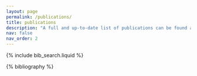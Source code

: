 ```yaml
---
layout: page
permalink: /publications/
title: publications
description: "A full and up-to-date list of publications can be found at this <a href='https://researchmap.jp/yilmaz/published_papers'><mark>link<mark></a>."
nav: false
nav_order: 2
---
```


<!-- _pages/publications.md -->

<!-- Bibsearch Feature -->

{% include bib_search.liquid %}

<div class="publications">

{% bibliography %}

</div>
